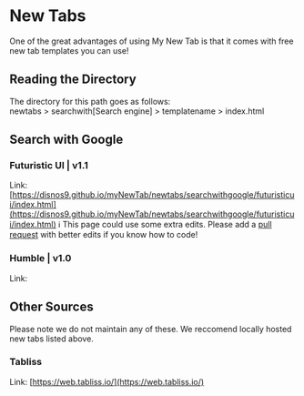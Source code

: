 # New Tabs
One of the great advantages of using My New Tab is that it comes with free new tab templates you can use!

## Reading the Directory
The directory for this path goes as follows:<br>
newtabs > searchwith[Search engine] > templatename > index.html

## Search with Google
### Futuristic UI | v1.1
Link: [https://disnos9.github.io/myNewTab/newtabs/searchwithgoogle/futuristicui/index.html](https://disnos9.github.io/myNewTab/newtabs/searchwithgoogle/futuristicui/index.html)
ℹ️ This page could use some extra edits. Please add a [pull request](https://github.com/disnos9/myNewTab/pulls) with better edits if you know how to code!

### Humble | v1.0
Link: []()

## Other Sources
Please note we do not maintain any of these. We reccomend locally hosted new tabs listed above.
### Tabliss
Link: [https://web.tabliss.io/](https://web.tabliss.io/)
